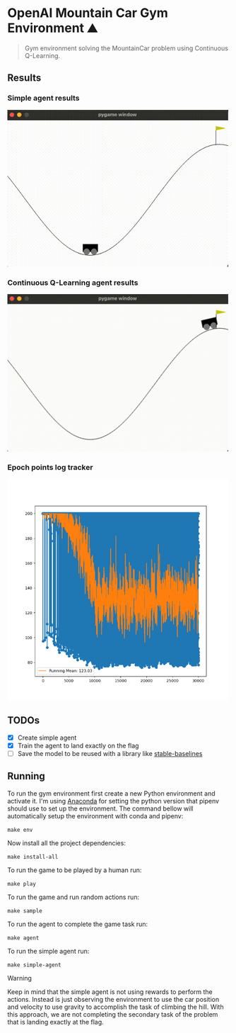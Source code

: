 # OpenAI Mountain Car Gym Environment ⛰️

> Gym environment solving the MountainCar problem using Continuous Q-Learning.

## Results

### Simple agent results

<img src="resources/simple_agent_result.gif" width="500px" alt="Result" />

### Continuous Q-Learning agent results

<img src="resources/qlearn_agent_result.gif" width="500px" alt="Result" />

### Epoch points log tracker

<img src="storage/plots/epoch-points-log-tracker.png" width="500px" alt="Epoch points log tracker" />

## TODOs

- [x] Create simple agent
- [x] Train the agent to land exactly on the flag
- [ ] Save the model to be reused with a library like [stable-baselines](https://stable-baselines3.readthedocs.io/en/master/)

## Running

To run the gym environment first create a new Python environment and activate it. I'm using [Anaconda](https://www.anaconda.com/) for setting the python version that pipenv should use to set up the environment. The command bellow will automatically setup the environment with conda and pipenv:

```shell
make env
```

Now install all the project dependencies:

```shell
make install-all
```

To run the game to be played by a human run:

```shell
make play
```

To run the game and run random actions run:

```shell
make sample
```

To run the agent to complete the game task run:

```shell
make agent
```

To run the simple agent run:

```shell
make simple-agent 
```

> [!WARNING]
> Keep in mind that the simple agent is not using rewards to perform the actions.
> Instead is just observing the environment to use the car position and 
> velocity to use gravity to accomplish the task of climbing the hill. With
> this approach, we are not completing the secondary task of the problem
> that is landing exactly at the flag.
